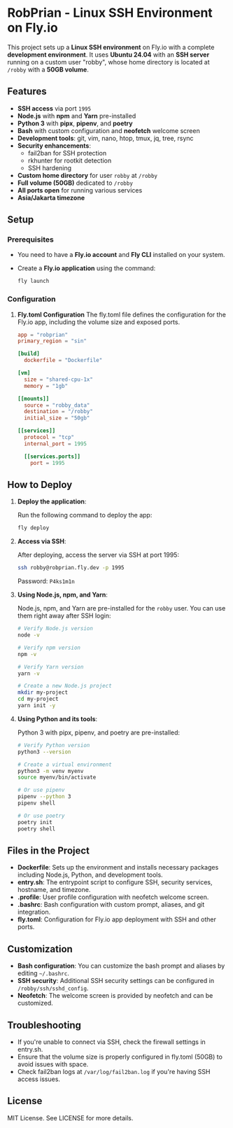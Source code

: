 # RobPrian - Linux SSH Environment on Fly.io

This project sets up a **Linux SSH environment** on Fly.io with a complete **development environment**. It uses **Ubuntu 24.04** with an **SSH server** running on a custom user "robby", whose home directory is located at `/robby` with a **50GB volume**.

## Features

- **SSH access** via port `1995`
- **Node.js** with **npm** and **Yarn** pre-installed
- **Python 3** with **pipx**, **pipenv**, and **poetry**
- **Bash** with custom configuration and **neofetch** welcome screen
- **Development tools**: git, vim, nano, htop, tmux, jq, tree, rsync
- **Security enhancements**:
  * fail2ban for SSH protection
  * rkhunter for rootkit detection
  * SSH hardening
- **Custom home directory** for user `robby` at `/robby`
- **Full volume (50GB)** dedicated to `/robby`
- **All ports open** for running various services
- **Asia/Jakarta timezone**

## Setup

### Prerequisites
- You need to have a **Fly.io account** and **Fly CLI** installed on your system.
- Create a **Fly.io application** using the command:
  
  ```bash
  fly launch
  ```

### Configuration

1. **Fly.toml Configuration**
   The fly.toml file defines the configuration for the Fly.io app, including the volume size and exposed ports.

   ```toml
   app = "robprian"
   primary_region = "sin"

   [build]
     dockerfile = "Dockerfile"

   [vm]
     size = "shared-cpu-1x"
     memory = "1gb"

   [[mounts]]
     source = "robby_data"
     destination = "/robby"
     initial_size = "50gb"

   [[services]]
     protocol = "tcp"
     internal_port = 1995

     [[services.ports]]
       port = 1995
   ```

## How to Deploy

1. **Deploy the application**:

   Run the following command to deploy the app:

   ```bash
   fly deploy
   ```

2. **Access via SSH**:

   After deploying, access the server via SSH at port 1995:

   ```bash
   ssh robby@robprian.fly.dev -p 1995
   ```
   
   Password: `P4ks1m1n`

3. **Using Node.js, npm, and Yarn**:

   Node.js, npm, and Yarn are pre-installed for the `robby` user. You can use them right away after SSH login:

   ```bash
   # Verify Node.js version
   node -v

   # Verify npm version
   npm -v

   # Verify Yarn version
   yarn -v

   # Create a new Node.js project
   mkdir my-project
   cd my-project
   yarn init -y
   ```

4. **Using Python and its tools**:

   Python 3 with pipx, pipenv, and poetry are pre-installed:

   ```bash
   # Verify Python version
   python3 --version

   # Create a virtual environment
   python3 -m venv myenv
   source myenv/bin/activate

   # Or use pipenv
   pipenv --python 3
   pipenv shell

   # Or use poetry
   poetry init
   poetry shell
   ```

## Files in the Project

- **Dockerfile**: Sets up the environment and installs necessary packages including Node.js, Python, and development tools.
- **entry.sh**: The entrypoint script to configure SSH, security services, hostname, and timezone.
- **.profile**: User profile configuration with neofetch welcome screen.
- **.bashrc**: Bash configuration with custom prompt, aliases, and git integration.
- **fly.toml**: Configuration for Fly.io app deployment with SSH and other ports.

## Customization

- **Bash configuration**: You can customize the bash prompt and aliases by editing `~/.bashrc`.
- **SSH security**: Additional SSH security settings can be configured in `/robby/ssh/sshd_config`.
- **Neofetch**: The welcome screen is provided by neofetch and can be customized.

## Troubleshooting

- If you're unable to connect via SSH, check the firewall settings in entry.sh.
- Ensure that the volume size is properly configured in fly.toml (50GB) to avoid issues with space.
- Check fail2ban logs at `/var/log/fail2ban.log` if you're having SSH access issues.

## License

MIT License. See LICENSE for more details.
